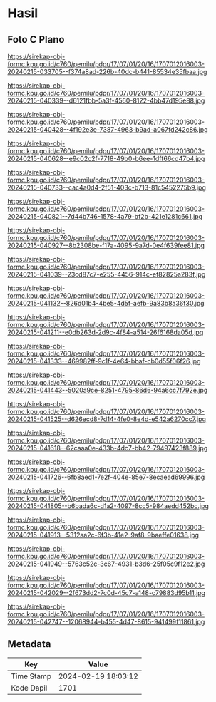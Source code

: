 # Hasil

## Foto C Plano

https://sirekap-obj-formc.kpu.go.id/c760/pemilu/pdpr/17/07/01/20/16/1707012016003-20240215-033705--f374a8ad-226b-40dc-b441-85534e35fbaa.jpg

https://sirekap-obj-formc.kpu.go.id/c760/pemilu/pdpr/17/07/01/20/16/1707012016003-20240215-040339--d6121fbb-5a3f-4560-8122-4bb47d195e88.jpg

https://sirekap-obj-formc.kpu.go.id/c760/pemilu/pdpr/17/07/01/20/16/1707012016003-20240215-040428--4f192e3e-7387-4963-b9ad-a067fd242c86.jpg

https://sirekap-obj-formc.kpu.go.id/c760/pemilu/pdpr/17/07/01/20/16/1707012016003-20240215-040628--e9c02c2f-7718-49b0-b6ee-1dff66cd47b4.jpg

https://sirekap-obj-formc.kpu.go.id/c760/pemilu/pdpr/17/07/01/20/16/1707012016003-20240215-040733--cac4a0d4-2f51-403c-b713-81c5452275b9.jpg

https://sirekap-obj-formc.kpu.go.id/c760/pemilu/pdpr/17/07/01/20/16/1707012016003-20240215-040821--7d44b746-1578-4a79-bf2b-421e1281c661.jpg

https://sirekap-obj-formc.kpu.go.id/c760/pemilu/pdpr/17/07/01/20/16/1707012016003-20240215-040927--8b2308be-f17a-4095-9a7d-0e4f639fee81.jpg

https://sirekap-obj-formc.kpu.go.id/c760/pemilu/pdpr/17/07/01/20/16/1707012016003-20240215-041039--23cd87c7-e255-4456-914c-ef82825a283f.jpg

https://sirekap-obj-formc.kpu.go.id/c760/pemilu/pdpr/17/07/01/20/16/1707012016003-20240215-041132--826d01b4-4be5-4d5f-aefb-9a83b8a36f30.jpg

https://sirekap-obj-formc.kpu.go.id/c760/pemilu/pdpr/17/07/01/20/16/1707012016003-20240215-041211--e0db263d-2d9c-4f84-a514-26f6168da05d.jpg

https://sirekap-obj-formc.kpu.go.id/c760/pemilu/pdpr/17/07/01/20/16/1707012016003-20240215-041333--469982ff-9c1f-4e64-bbaf-cb0d55f06f26.jpg

https://sirekap-obj-formc.kpu.go.id/c760/pemilu/pdpr/17/07/01/20/16/1707012016003-20240215-041443--5020a9ce-8251-4795-86d6-94a6cc7f792e.jpg

https://sirekap-obj-formc.kpu.go.id/c760/pemilu/pdpr/17/07/01/20/16/1707012016003-20240215-041525--d626ecd8-7d14-4fe0-8e4d-e542a6270cc7.jpg

https://sirekap-obj-formc.kpu.go.id/c760/pemilu/pdpr/17/07/01/20/16/1707012016003-20240215-041618--62caaa0e-433b-4dc7-bb42-79497423f889.jpg

https://sirekap-obj-formc.kpu.go.id/c760/pemilu/pdpr/17/07/01/20/16/1707012016003-20240215-041726--6fb8aed1-7e2f-404e-85e7-8ecaead69996.jpg

https://sirekap-obj-formc.kpu.go.id/c760/pemilu/pdpr/17/07/01/20/16/1707012016003-20240215-041805--b6bada6c-d1a2-4097-8cc5-984aedd452bc.jpg

https://sirekap-obj-formc.kpu.go.id/c760/pemilu/pdpr/17/07/01/20/16/1707012016003-20240215-041913--5312aa2c-6f3b-41e2-9af8-9baeffe01638.jpg

https://sirekap-obj-formc.kpu.go.id/c760/pemilu/pdpr/17/07/01/20/16/1707012016003-20240215-041949--5763c52c-3c67-4931-b3d6-25f05c9f12e2.jpg

https://sirekap-obj-formc.kpu.go.id/c760/pemilu/pdpr/17/07/01/20/16/1707012016003-20240215-042029--2f673dd2-7c0d-45c7-a148-c79883d95b11.jpg

https://sirekap-obj-formc.kpu.go.id/c760/pemilu/pdpr/17/07/01/20/16/1707012016003-20240215-042747--12068944-b455-4d47-8615-941499f11861.jpg


## Metadata

| Key        | Value               |
| ---------- | ------------------- |
| Time Stamp | 2024-02-19 18:03:12 |
| Kode Dapil | 1701                |



